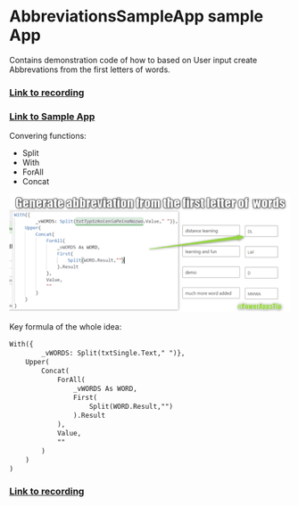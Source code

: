 # AbbreviationsSampleApp sample App 

Contains demonstration code of how to based on User input create Abbrevations from the first letters of words.

### [Link to recording](https://youtu.be/WtKTWcMX5Uc)

### [Link to Sample App](https://github.com/365CornerDavid/PowerPlatform/blob/master/PowerApps/AbbreviationsSampleApp/Abbreviations.msapp)

Convering functions:
* Split
* With
* ForAll
* Concat


 
![Image with PowerApps tip for abbreviations](https://github.com/365CornerDavid/PowerPlatform/blob/master/PowerApps/AbbreviationsSampleApp/Abbreviations.png "Image with PowerApps tip for abbreviations")

Key formula of the whole idea:

```powerapps
With({
        _vWORDS: Split(txtSingle.Text," ")},
    Upper(
        Concat(
            ForAll(
                _vWORDS As WORD,
                First(
                    Split(WORD.Result,"")
                ).Result
            ),
            Value,
            ""
        )
    )
)
```

### [Link to recording](https://youtu.be/WtKTWcMX5Uc)
